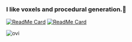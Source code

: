 ### I like voxels and procedural generation.🙂
[![ReadMe Card](https://github-readme-stats.vercel.app/api/pin/?username=dotsially&repo=project_creation&theme=dark)](https://github.com/Dotsially/project_creation)
[![ReadMe Card](https://github-readme-stats.vercel.app/api/pin/?username=dotsially&repo=odin_voxel_project&theme=dark)](https://github.com/Dotsially/odin_voxel_project)

<img src="https://github-readme-stats.vercel.app/api/top-langs?username=dotsially&show_icons=true&locale=en&layout=compact&theme=dark" alt="ovi" />

<!--
**Dotsially/Dotsially** is a ✨ _special_ ✨ repository because its `README.md` (this file) appears on your GitHub profile.

Here are some ideas to get you started:

- 🔭 I’m currently working on ...
- 🌱 I’m currently learning ...
- 👯 I’m looking to collaborate on ...
- 🤔 I’m looking for help with ...
- 💬 Ask me about ...
- 📫 How to reach me: ...
- 😄 Pronouns: ...
- ⚡ Fun fact: ...
-->
